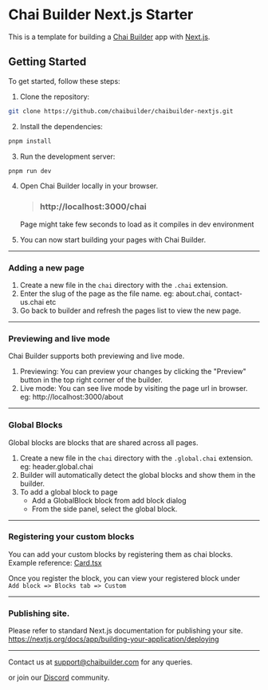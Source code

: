# Chai Builder Next.js Starter

This is a template for building a [Chai Builder](https://chaibuilder.com) app with [Next.js](https://nextjs.org/).

## Getting Started

To get started, follow these steps:

1. Clone the repository:

```bash
git clone https://github.com/chaibuilder/chaibuilder-nextjs.git
```

2. Install the dependencies:

```bash
pnpm install
```

3. Run the development server:

```bash
pnpm run dev
```

4. Open Chai Builder locally in your browser.

   > ### http://localhost:3000/chai

   Page might take few seconds to load as it compiles in dev environment

5. You can now start building your pages with Chai Builder.

---

### Adding a new page

1. Create a new file in the `chai` directory with the `.chai` extension.
2. Enter the slug of the page as the file name. eg: about.chai, contact-us.chai etc
3. Go back to builder and refresh the pages list to view the new page.

---

### Previewing and live mode

Chai Builder supports both previewing and live mode.

1. Previewing: You can preview your changes by clicking the "Preview" button in the top right corner of the builder.
2. Live mode: You can see live mode by visiting the page url in browser. eg: http://localhost:3000/about

---

### Global Blocks

Global blocks are blocks that are shared across all pages.

1. Create a new file in the `chai` directory with the `.global.chai` extension. eg: header.global.chai
2. Builder will automatically detect the global blocks and show them in the builder.
3. To add a global block to page
   - Add a GlobalBlock block from add block dialog
   - From the side panel, select the global block.

---

### Registering your custom blocks

You can add your custom blocks by registering them as chai blocks.
Example reference: [Card.tsx](blocks/Card.tsx)

Once you register the block, you can view your registered block under <br />
`Add block => Blocks tab => Custom`

---

### Publishing site.

Please refer to standard Next.js documentation for publishing your site.
https://nextjs.org/docs/app/building-your-application/deploying

---

Contact us at [support@chaibuilder.com](mailto:support@chaibuilder.com) for any queries.

or join our [Discord](https://discord.gg/czkgwX2rnD) community.
